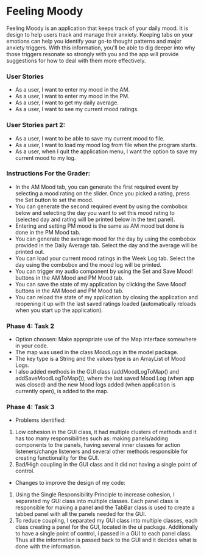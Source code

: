 <h1>Feeling Moody</h1>

Feeling Moody is an application that keeps track of your 
daily mood. It is design to help users track and manage 
their anxiety. Keeping tabs on your emotions can help you 
identify your go-to thought patterns and major anxiety triggers.
With this information, you'll be able to dig deeper into why 
those triggers resonate so strongly with you and the app will
provide suggestions for how to deal with them more effectively.

<h3>User Stories</h3>

- As a user, I want to enter my mood in the AM.
- As a user, I want to enter my mood in the PM.
- As a user, I want to get my daily average.  
- As a user, I want to see my current mood ratings.


<h3>User Stories part 2:</h3>

- As a user, I want to be able to save my current mood to file.
- As a user, I want to load my mood log from file when the program starts.
- As a user, when I quit the application menu, I want the option to save my current mood to my log.


<h3> Instructions For the Grader:</h3>

- In the AM Mood tab, you can generate the first required event by selecting a mood rating on the slider. Once you 
picked a rating, press the Set button to set the mood. 
- You can generate the second required event by using the combobox below and selecting the day you want to set this 
mood rating to (selected day and rating will be printed below in the text panel).  
- Entering and setting PM mood is the same as AM mood but done is done in the PM Mood tab.
- You can generate the average mood for the day by using the combobox provided in the Daily Average tab. Select the day
and the average will be printed out.
- You can load your current mood ratings in the Week Log tab. Select the day using the combobox and the mood log will be
printed.
- You can trigger my audio component by using the Set and Save Mood! buttons in the AM Mood and PM Mood tab.
- You can save the state of my application by clicking the Save Mood! buttons in the AM Mood and PM Mood tab.
- You can reload the state of my application by closing the application and reopening it up with the last saved ratings 
loaded (automatically reloads when you start up the application).


<h3> Phase 4: Task 2</h3>

- Option choosen: Make appropriate use of the Map interface somewhere in your code. 
- The map was used in the class MoodLogs in the model package.
- The key type is a String and the values type is an ArrayList of Mood Logs.
- I also added methods in the GUI class (addMoodLogToMap() and addSaveMoodLogToMap()), where the last saved Mood Log 
(when app was closed) and the new Mood logs added (when application is currently open),
is added to the map.
 
<h3> Phase 4: Task 3</h3>

- Problems identified:
 
 1) Low cohesion in the GUI class, it had multiple clusters of methods and it has too many responsibilities such as: 
 making panels/adding components to the panels, having several inner classes for action listeners/change listeners and 
 several other methods responsible for creating functionality for the GUI.
 2) Bad/High coupling in the GUI class and it did not having a single point of control.

 
- Changes to improve the design of my code:

1) Using the Single Responsibility Principle to increase cohesion, I separated my GUI class into multiple classes. 
Each panel class is responsible for making a panel and the TabBar class is used to create a tabbed panel with all the
panels needed for the GUI.
2) To reduce coupling, I separated my GUI class into multiple classes, each class creating a panel for the GUI, located 
in the ui package. Additionally to have a single point of control, i passed in a GUI to each panel class. Thus all the information is 
passed back to the GUI and it decides what is done with the information.

 
 
 

